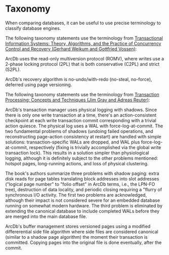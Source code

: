 # Taxonomy

When comparing databases, it can be useful to use precise terminology to classify database engines.

The following taxonomy statements use the terminology from [Transactional Information Systems: Theory, Algorithms, and the Practice of Concurrency Control and Recovery (Gerhard Weikum and Gottfried Vossen)](https://amzn.to/3KREWtG):

ArcDb uses the read-only multiversion protocol (ROMV), where writes use a 2-phase locking protocol (2PL) that is both conservative (C2PL) and strict (S2PL).

ArcDb's recovery algorithm is no-undo/with-redo (no-steal, no-force), deferred using page versioning.

The following taxonomy statements use the terminology from [Transaction Processing: Concepts and Techniques (Jim Gray and Adreas Reuter)](https://amzn.to/3TJ0hYL000):

ArcDb's transaction manager uses physical logging with shadows. Since there is only one write transaction at a time, there's an action-consistent checkpoint at each write transaction commit corresponding with a trivial action quiesce. The physical log uses a WAL with force-log-at-commit. The two fundamental problems of shadows (undoing failed operations, and reconstructing page-action consistency at restart) are handled with simple solutions: transaction-specific WALs are dropped, and WAL plus force-log-at-commit, respectively (fixing is trivially accomplished via the global write transaction lock). This results in a solution simpler than physiological logging, although it is definitely subject to the other problems mentioned: hotspot pages, long-running actions, and loss of physical clustering.

The book's authors summarize three problems with shadow paging: extra disk reads for page tables translating block addresses into slot addresses ("logical page number" to "folio offset" in ArcDb terms, i.e., the LPN-FO tree), destruction of data locality, and periodic closing requiring a "flurry of synchronous I/O activity. The first two problems are acknowledged, although their impact is not considered severe for an embedded database running on somewhat modern hardware. The third problem is eliminated by extending the canonical database to include completed WALs before they are merged into the main database file.

ArcDb's buffer management stores versioned pages using a modified differerential side file algorithm where side files are considered canonical (similar to a shadow page algorithm) the moment their transaction is committed. Copying pages into the original file is done eventually, after the commit.

